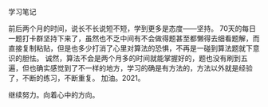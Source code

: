 学习笔记

前后两个月的时间，说长不长说短不短，学到更多是态度——坚持。
70天的每日一题打卡群坚持下来了，虽然也不乏中间有不会做得题甚至都懒得去细看题解，而直接复制粘贴，但是也多少打消了心里对算法的恐惧，不再是一碰到算法题就下意识的胆怯。
诚然，算法不会是两个月多的时间就能掌握好的，题也没有刷到五遍，但也确实感觉到了不一样的地方，学习的确是有方法的，方法以外就是经验了，不断的练习，不断重复。
加油。2021。

继续努力。向着心中的方向。